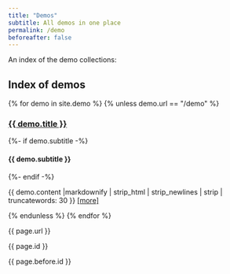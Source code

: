 ```yaml
---
title: "Demos"
subtitle: All demos in one place
permalink: /demo
beforeafter: false
---
```


An index of the demo collections:

## Index of demos
{% for demo in  site.demo %}
{% unless demo.url == "/demo" %}
<article>
	<h3 class="chulapa-links-hover-only"><a href="{{ demo.url | absolute_url | remove: ".html" }}">{{ demo.title }}</a></h3 >
	{%- if demo.subtitle -%}
		<h4>{{ demo.subtitle }}</h4>
  {%- endif -%}
	<p>{{ demo.content |markdownify | strip_html | strip_newlines | strip |  truncatewords: 30 }}
		<a href="{{ demo.url | absolute_url | remove: ".html"  }}">[more]</a>
	</p>
</article>
{% endunless %}
{% endfor %}

{{ page.url }}

{{ page.id }}

{{ page.before.id }}
